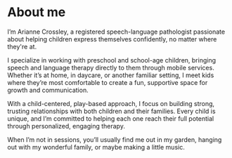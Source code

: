 # About me

I’m Arianne Crossley, a registered speech-language pathologist passionate about helping children express themselves confidently, no matter where they're at.

I specialize in working with preschool and school-age children, bringing speech and language therapy directly to them through mobile services. Whether it’s at home, in daycare, or another familiar setting, I meet kids where they’re most comfortable to create a fun, supportive space for growth and communication.

With a child-centered, play-based approach, I focus on building strong, trusting relationships with both children and their families. Every child is unique, and I’m committed to helping each one reach their full potential through personalized, engaging therapy.

When I’m not in sessions, you’ll usually find me out in my garden, hanging out with my wonderful family, or maybe making a little music.

<!-- TODO: accreditation -->